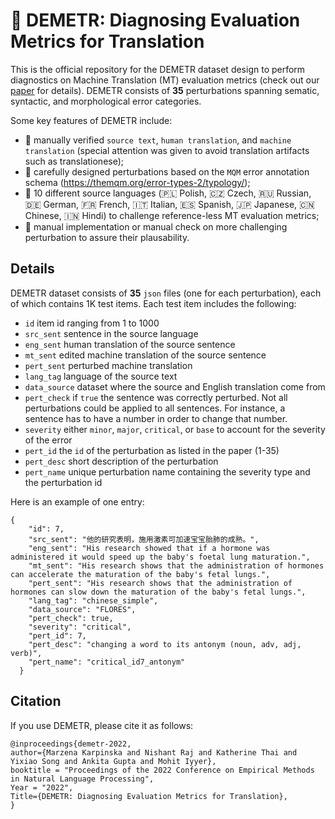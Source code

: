#  :ear_of_rice: DEMETR: Diagnosing Evaluation Metrics for Translation
This is the official repository for the DEMETR dataset design to perform diagnostics on Machine Translation (MT) evaluation metrics (check out our [paper](http://arxiv.org/abs/2210.13746) for details). DEMETR consists of **35** perturbations spanning sematic, syntactic, and morphological error categories.

Some key features of DEMETR include:
- :hibiscus: manually verified `source text`, `human translation`, and `machine translation` (special attention was given to avoid translation artifacts such as translationese);
- :hibiscus: carefully designed perturbations based on the `MQM` error annotation schema (https://themqm.org/error-types-2/typology/);
- :hibiscus: 10 different source languages (:poland: Polish, :czech_republic: Czech, 🇷🇺 Russian, 🇩🇪 German, 🇫🇷 French, 🇮🇹 Italian, 🇪🇸 Spanish, 🇯🇵 Japanese, 🇨🇳 Chinese, :india: Hindi) to challenge reference-less MT evaluation metrics;
- :hibiscus: manual implementation or manual check on more challenging perturbation to assure their plausability.

## Details

DEMETR dataset consists of **35** `json` files (one for each perturbation), each of which contains 1K test items. Each test item includes the following:
- `id` item id ranging from 1 to 1000
- `src_sent` sentence in the source language
- `eng_sent` human translation of the source sentence
- `mt_sent` edited machine translation of the source sentence
- `pert_sent` perturbed machine translation
- `lang_tag` language of the source text
- `data_source` dataset where the source and English translation come from
- `pert_check` if `true` the sentence was correctly perturbed. Not all perturbations could be applied to all sentences. For instance, a sentence has to have a number in order to change that number.
- `severity` either `minor`, `major`, `critical`, or `base` to account for the severity of the error
- `pert_id` the `id` of the perturbation as listed in the paper (1-35)
- `pert_desc` short description of the perturbation
- `pert_name` unique perturbation name containing the severity type and the perturbation id

Here is an example of one entry:
```
{
    "id": 7,
    "src_sent": "他的研究表明，施用激素可加速宝宝胎肺的成熟。",
    "eng_sent": "His research showed that if a hormone was administered it would speed up the baby's foetal lung maturation.",
    "mt_sent": "His research shows that the administration of hormones can accelerate the maturation of the baby's fetal lungs.",
    "pert_sent": "His research shows that the administration of hormones can slow down the maturation of the baby's fetal lungs.",
    "lang_tag": "chinese_simple",
    "data_source": "FLORES",
    "pert_check": true,
    "severity": "critical",
    "pert_id": 7,
    "pert_desc": "changing a word to its antonym (noun, adv, adj, verb)",
    "pert_name": "critical_id7_antonym"
  }
```



## Citation

If you use DEMETR, please cite it as follows:

```
@inproceedings{demetr-2022,
author={Marzena Karpinska and Nishant Raj and Katherine Thai and Yixiao Song and Ankita Gupta and Mohit Iyyer},
booktitle = "Proceedings of the 2022 Conference on Empirical Methods in Natural Language Processing",
Year = "2022",
Title={DEMETR: Diagnosing Evaluation Metrics for Translation},
}
```
